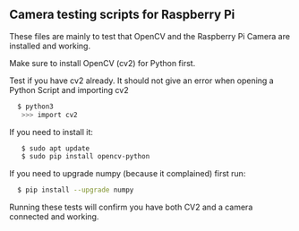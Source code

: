 ## Camera testing scripts for Raspberry Pi

These files are mainly to test that OpenCV and the Raspberry Pi Camera are installed and working.

Make sure to install OpenCV (cv2) for Python first. 

Test if you have cv2 already. It should not give an error when opening a Python Script and importing cv2
```bash
  $ python3
   >>> import cv2

```
If you need to install it:
```bash
   $ sudo apt update
   $ sudo pip install opencv-python
```
If you need to upgrade numpy (because it complained) first run:
```bash
  $ pip install --upgrade numpy
```

Running these tests will confirm you have both CV2 and a camera connected and working.
